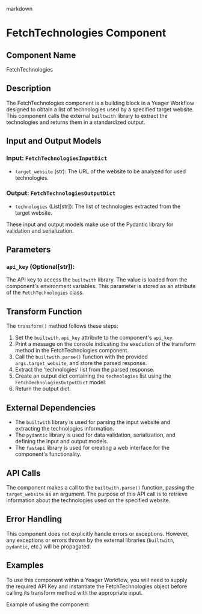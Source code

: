 markdown
# FetchTechnologies Component

## Component Name
FetchTechnologies

## Description
The FetchTechnologies component is a building block in a Yeager Workflow designed to obtain a list of technologies used by a specified target website. This component calls the external `builtwith` library to extract the technologies and returns them in a standardized output.

## Input and Output Models
### Input: `FetchTechnologiesInputDict`
- `target_website` (str): The URL of the website to be analyzed for used technologies.

### Output: `FetchTechnologiesOutputDict`
- `technologies` (List[str]): The list of technologies extracted from the target website.

These input and output models make use of the Pydantic library for validation and serialization.

## Parameters
### `api_key` (Optional[str]):
The API key to access the `builtwith` library. The value is loaded from the component's environment variables. This parameter is stored as an attribute of the `FetchTechnologies` class.

## Transform Function
The `transform()` method follows these steps:
1. Set the `builtwith.api_key` attribute to the component's `api_key`.
2. Print a message on the console indicating the execution of the transform method in the FetchTechnologies component.
3. Call the `builtwith.parse()` function with the provided `args.target_website`, and store the parsed response.
4. Extract the 'technologies' list from the parsed response.
5. Create an output dict containing the `technologies` list using the `FetchTechnologiesOutputDict` model.
6. Return the output dict.

## External Dependencies
- The `builtwith` library is used for parsing the input website and extracting the technologies information.
- The `pydantic` library is used for data validation, serialization, and defining the input and output models.
- The `fastapi` library is used for creating a web interface for the component's functionality.

## API Calls
The component makes a call to the `builtwith.parse()` function, passing the `target_website` as an argument. The purpose of this API call is to retrieve information about the technologies used on the specified website.

## Error Handling
This component does not explicitly handle errors or exceptions. However, any exceptions or errors thrown by the external libraries (`builtwith`, `pydantic`, etc.) will be propagated.

## Examples
To use this component within a Yeager Workflow, you will need to supply the required API Key and instantiate the FetchTechnologies object before calling its transform method with the appropriate input.

Example of using the component:

